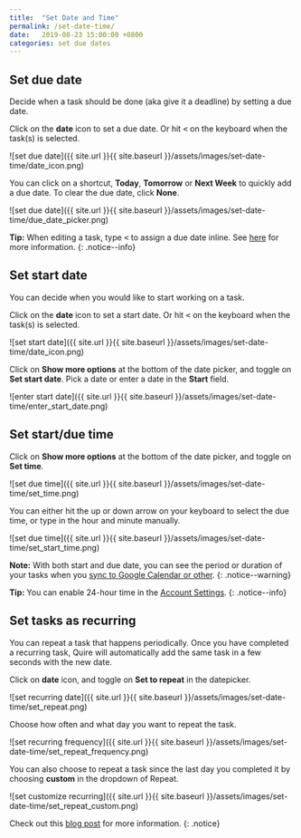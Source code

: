 ```yaml
---
title:  "Set Date and Time"
permalink: /set-date-time/
date:   2019-08-23 15:00:00 +0800
categories: set due dates
---
```

## Set due date

Decide when a task should be done (aka give it a deadline) by setting a due date.

Click on the **date** icon to set a due date. Or hit <kbd><</kbd> on the keyboard when the task(s) is selected.

![set due date]({{ site.url }}{{ site.baseurl }}/assets/images/set-date-time/date_icon.png)

You can click on a shortcut, **Today**, **Tomorrow** or **Next Week** to quickly add a due date. To clear the due date, click **None**. 

![set due date]({{ site.url }}{{ site.baseurl }}/assets/images/set-date-time/due_date_picker.png)

**Tip:** When editing a task, type <kbd><</kbd> to assign a due date inline. See [here](https://quire.io/guide/inline-assign/) for more information. 
{: .notice--info}


## Set start date 

You can decide when you would like to start working on a task.

Click on the **date** icon to set a start date. Or hit <kbd><</kbd> on the keyboard when the task(s) is selected.

![set start date]({{ site.url }}{{ site.baseurl }}/assets/images/set-date-time/date_icon.png)

Click on **Show more options** at the bottom of the date picker, and toggle on **Set start date**. Pick a date or enter a date in the **Start** field.

![enter start date]({{ site.url }}{{ site.baseurl }}/assets/images/set-date-time/enter_start_date.png)



## Set start/due time

Click on **Show more options** at the bottom of the date picker, and toggle on **Set time**.

![set due time]({{ site.url }}{{ site.baseurl }}/assets/images/set-date-time/set_time.png)

You can either hit the up or down arrow on your keyboard to select the due time, or type in the hour and minute manually.

![set due time]({{ site.url }}{{ site.baseurl }}/assets/images/set-date-time/set_start_time.png)

**Note:** With both start and due date, you can see the period or duration of your tasks when you [sync to Google Calendar or other](/guide/calendar/). 
{: .notice--warning}

**Tip:** You can enable 24-hour time in the [Account Settings](https://quire.io/r/setting?tab=options). 
{: .notice--info}

## Set tasks as recurring

You can repeat a task that happens periodically. Once you have completed a recurring task, Quire will automatically add the same task in a few seconds with the new date.

Click on **date** icon, and toggle on **Set to repeat** in the datepicker.

![set recurring date]({{ site.url }}{{ site.baseurl }}/assets/images/set-date-time/set_repeat.png)

Choose how often and what day you want to repeat the task.

![set recurring frequency]({{ site.url }}{{ site.baseurl }}/assets/images/set-date-time/set_repeat_frequency.png)

You can also choose to repeat a task since the last day you completed it by choosing **custom** in the dropdown of Repeat.

![set customize recurring]({{ site.url }}{{ site.baseurl }}/assets/images/set-date-time/set_repeat_custom.png)

Check out this [blog post](https://quire.io/blog/p/Recurring-Tasks.html) for more information.
{: .notice}

